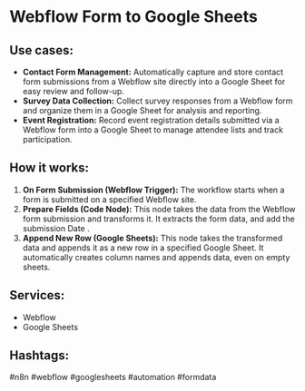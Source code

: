 # Webflow Form to Google Sheets

## Use cases:

-   **Contact Form Management:** Automatically capture and store contact form submissions from a Webflow site directly into a Google Sheet for easy review and follow-up.
-   **Survey Data Collection:** Collect survey responses from a Webflow form and organize them in a Google Sheet for analysis and reporting.
-   **Event Registration:** Record event registration details submitted via a Webflow form into a Google Sheet to manage attendee lists and track participation.

## How it works:

1.  **On Form Submission (Webflow Trigger):** The workflow starts when a form is submitted on a specified Webflow site.
2.  **Prepare Fields (Code Node):** This node takes the data from the Webflow form submission and transforms it. It extracts the form data, and add the submission Date .
3.  **Append New Row (Google Sheets):** This node takes the transformed data and appends it as a new row in a specified Google Sheet. It automatically creates column names and appends data, even on empty sheets.

## Services:

-   Webflow
-   Google Sheets

## Hashtags:

#n8n #webflow #googlesheets #automation #formdata
